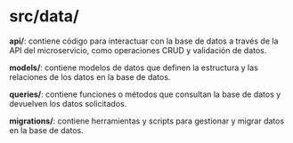 # src/data/
**api/**: contiene código para interactuar con la base de datos a través de la API del microservicio, como operaciones CRUD y validación de datos.

**models/**: contiene modelos de datos que definen la estructura y las relaciones de los datos en la base de datos.

**queries/**: contiene funciones o métodos que consultan la base de datos y devuelven los datos solicitados.

**migrations/**: contiene herramientas y scripts para gestionar y migrar datos en la base de datos.
